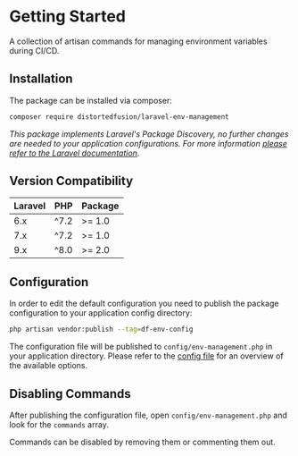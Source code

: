 # Getting Started

A collection of artisan commands for managing environment variables during CI/CD.

## Installation

The package can be installed via composer:

```bash
composer require distortedfusion/laravel-env-management
```

*This package implements Laravel's Package Discovery, no further changes are needed to your application configurations. For more information [please refer to the Laravel documentation](https://laravel.com/docs/packages#package-discovery).*

## Version Compatibility

| Laravel | PHP            | Package |
| ------- | -------------- | ------- |
| 6.x     | ^7.2           | >= 1.0  |
| 7.x     | ^7.2           | >= 1.0  |
| 9.x     | ^8.0           | >= 2.0  |

## Configuration

In order to edit the default configuration you need to publish the package configuration to your application config directory:

```bash
php artisan vendor:publish --tag=df-env-config
```

The configuration file will be published to `config/env-management.php` in your application directory. Please refer to the [config file](https://github.com/distortedfusion/laravel-env-management/blob/master/config/env-management.php) for an overview of the available options.

## Disabling Commands

After publishing the configuration file, open `config/env-management.php` and look for the `commands` array.

Commands can be disabled by removing them or commenting them out.
